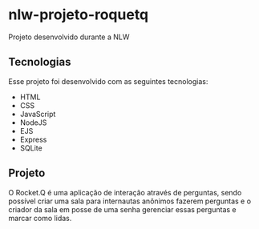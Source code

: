 # nlw-projeto-roquetq

Projeto desenvolvido durante a NLW

## Tecnologias

Esse projeto foi desenvolvido com as seguintes tecnologias:

- HTML
- CSS
- JavaScript
- NodeJS
- EJS
- Express
- SQLite

## Projeto

O Rocket.Q é uma aplicação de interação através de perguntas, sendo possível criar uma sala para internautas anônimos fazerem perguntas e o criador da sala em posse de uma senha gerenciar essas perguntas e marcar como lidas.